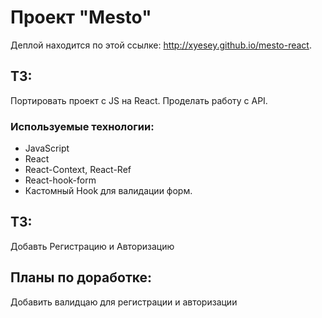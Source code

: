 # Проект "Mesto"

Деплой находится по этой ссылке: http://xyesey.github.io/mesto-react.

## ТЗ:
Портировать проект с JS на React. Проделать работу с API.

### **Используемые технологии:**

- JavaScript
- React
- React-Context, React-Ref
- React-hook-form
- Кастомный Hook для валидации форм.

## ТЗ: 
Добавть Регистрацию и Авторизацию

## Планы по доработке:
Добавить валидцаю для регистрации и авторизации
